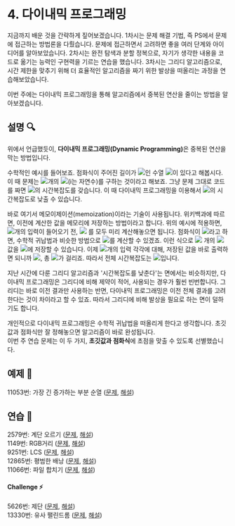 # 4. 다이내믹 프로그래밍
지금까지 배운 것을 간략하게 짚어보겠습니다. 1차시는 문제 해결 기법, 즉 PS에서 문제에 접근하는 방법론을 다뤘습니다. 문제에 접근하면서 고려하면 좋을 여러 단계와 아이디어를 알아보았습니다. 2차시는 완전 탐색과 분할 정복으로, 자기가 생각한 내용을 코드로 옮기는 능력인 구현력을 기르는 연습을 했습니다. 3차시는 그리디 알고리즘으로, 시간 제한을 맞추기 위해 더 효율적인 알고리즘을 짜기 위한 발상을 떠올리는 과정을 연습해보았습니다.  

이번 주에는 다이내믹 프로그래밍을 통해 알고리즘에서 중복된 연산을 줄이는 방법을 알아보겠습니다.

## 설명 🔍
위에서 언급했듯이, <b>다이내믹 프로그래밍(Dynamic Programming)</b>은 중복된 연산을 막는 방법입니다.  

수학적인 예시를 들어보죠. 점화식이 주어진 길이가 <img src="https://latex.codecogs.com/svg.latex?n"/>인 수열 <img src="https://latex.codecogs.com/svg.latex?\{a_n\}"/>이 있다고 해봅시다. 이 때 문제는 <img src="https://latex.codecogs.com/svg.latex?q"/>개의 <img src="https://latex.codecogs.com/svg.latex?{a_i}"/>(i는 자연수)를 구하는 것이라고 해보죠. 그냥 문제 그대로 코드를 짜면 <img src="https://latex.codecogs.com/svg.latex?O(qn)"/>의 시간복잡도를 갖습니다. 이 때 다이내믹 프로그래밍을 이용해서 <img src="https://latex.codecogs.com/svg.latex?O(q+n)"/>의 시간복잡도로 낮출 수 있습니다. 

바로 여기서 메모이제이션(memoization)이라는 기술이 사용됩니다. 위키백과에 따르면, 이전에 계산한 값을 메모리에 저장하는 방법이라고 합니다. 위의 예시에 적용하면, <img src="https://latex.codecogs.com/svg.latex?q"/>개의 입력이 들어오기 전, <img src="https://latex.codecogs.com/svg.latex?a_i"/> 를 모두 미리 계산해놓으면 됩니다. 점화식이 <img src="https://latex.codecogs.com/svg.latex?a_{i+1}=f(a_i)"/>라고 하면, 수학적 귀납법과 비슷한 방법으로 <img src="https://latex.codecogs.com/svg.latex?a_i"/>를 계산할 수 있겠죠. 이런 식으로 <img src="https://latex.codecogs.com/svg.latex?n"/> 개의 <img src="https://latex.codecogs.com/svg.latex?a_i"/> 값을 <img src="https://latex.codecogs.com/svg.latex?O(n)"/>에 저장할 수 있습니다. 이제 <img src="https://latex.codecogs.com/svg.latex?q"/>개의 입력 각각에 대해, 저장된 값을 바로 출력하면 되니까 <img src="https://latex.codecogs.com/svg.latex?O(1)"/>, 총 <img src="https://latex.codecogs.com/svg.latex?O(q)"/>가 걸리죠. 따라서 전체 시간복잡도는 <img src="https://latex.codecogs.com/svg.latex?O(q+n)"/>입니다.  

지난 시간에 다룬 그리디 알고리즘과 '시간복잡도를 낮춘다'는 면에서는 비슷하지만, 다이내믹 프로그래밍은 그리디에 비해 제약이 적어, 사용되는 경우가 훨씬 빈번합니다. 그리디는 바로 이전 결과만 사용하는 반면, 다이내믹 프로그래밍은 이전 전체 결과를 고려한다는 것이 차이라고 할 수 있죠. 따라서 그리디에 비해 발상을 필요로 하는 면이 덜하기도 합니다.  

개인적으로 다이내믹 프로그래밍은 수학적 귀납법을 떠올리게 한다고 생각합니다. 초깃값과 점화식만 잘 정해놓으면 알고리즘이 바로 완성됩니다.  
이번 주 연습 문제는 이 두 가지, <b>초깃값과 점화식</b>에 초점을 맞출 수 있도록 선별했습니다.

## 예제 🎲
11053번: 가장 긴 증가하는 부분 순열 ([문제](https://www.acmicpc.net/problem/11053), [해설](https://github.com/skku-npc/class-intermediate/blob/master/2.%20Brute%20Force%20%26%20Divide%20and%20Conquer/11053.cpp))  

## 연습 🏓
2579번: 계단 오르기 ([문제](https://www.acmicpc.net/problem/2579), [해설](https://github.com/skku-npc/class-intermediate/blob/master/2.%20Brute%20Force%20%26%20Divide%20and%20Conquer/2579.cpp))  
1149번: RGB거리 ([문제](https://www.acmicpc.net/problem/1149), [해설](https://github.com/skku-npc/class-intermediate/blob/master/2.%20Brute%20Force%20%26%20Divide%20and%20Conquer/1149.cpp))  
9251번: LCS ([문제](https://www.acmicpc.net/problem/9251), [해설](https://github.com/skku-npc/class-intermediate/blob/master/2.%20Brute%20Force%20%26%20Divide%20and%20Conquer/9251.cpp))  
12865번: 평범한 배낭 ([문제](https://www.acmicpc.net/problem/12865), [해설](https://github.com/skku-npc/class-intermediate/blob/master/2.%20Brute%20Force%20%26%20Divide%20and%20Conquer/12865.cpp))  
11066번: 파일 합치기 ([문제](https://www.acmicpc.net/problem/11066), [해설](https://github.com/skku-npc/class-intermediate/blob/master/2.%20Brute%20Force%20%26%20Divide%20and%20Conquer/11066.cpp))  

#### Challenge ⚡
5626번: 제단 ([문제](https://www.acmicpc.net/problem/5626), [해설](https://github.com/skku-npc/class-intermediate/blob/master/2.%20Brute%20Force%20%26%20Divide%20and%20Conquer/5626.cpp))  
13330번: 유사 팰린드롬 ([문제](https://www.acmicpc.net/problem/13330), [해설](https://github.com/skku-npc/class-intermediate/blob/master/2.%20Brute%20Force%20%26%20Divide%20and%20Conquer/13330.cpp))  
